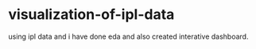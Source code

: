 # visualization-of-ipl-data
using ipl data and i have done eda and also created interative dashboard.
